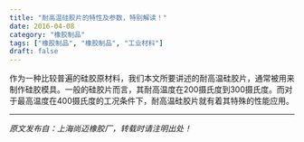 ```yaml
---
title: "耐高温硅胶片的特性及参数，特别解读！"
date: 2016-04-08
category: "橡胶制品"
tags: ["橡胶制品", "橡胶制品", "工业材料"]
draft: false
---
```


作为一种比较普遍的硅胶原材料，我们本文所要讲述的耐高温硅胶片，通常被用来制作硅胶模具。一般的硅胶片而言，其耐高温度在200摄氏度到300摄氏度。而对于最高温度在400摄氏度的工况条件下，耐高温硅胶片就有着其特殊的性能应用。

---

*原文发布自：上海尚迈橡胶厂，转载时请注明出处！*
